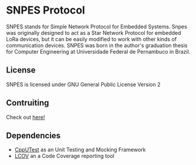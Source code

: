 # SNPES Protocol

SNPES stands for Simple Network Protocol for Embedded Systems. Snpes was originally
designed to act as a Star Network Protocol for embedded LoRa devices, but it can be
easily modified to work with other kinds of communication devices. SNPES was born in
the author's graduation thesis for Computer Engineering at Universidade Federal de
Pernambuco in Brazil.

## License

SNPES is licensed under GNU General Public License Version 2

## Contruiting

Check out [here!](CONTRIBUTING.md) 

## Dependencies

- [CppUTest](https://github.com/cpputest/cpputest) as an Unit Testing and Mocking Framework
- [LCOV](https://github.com/linux-test-project/lcov) an a Code Coverage reporting tool
